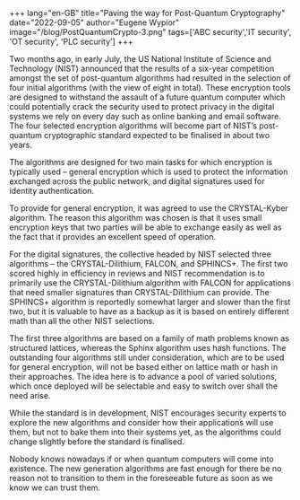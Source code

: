 +++
lang="en-GB"
title="Paving the way for Post-Quantum Cryptography"
date="2022-09-05"
author="Eugene Wypior"
image="/blog/PostQuantumCrypto-3.png"
tags=['ABC security','IT security', 'OT security', 'PLC security']
+++

Two months ago, in early July, the US National Institute of Science and Technology (NIST) announced that the results of a six-year competition amongst the set of post-quantum algorithms had resulted in the selection of four initial algorithms (with the view of eight in total). These encryption tools are designed to withstand the assault of a future quantum computer which could potentially crack the security used to protect privacy in the digital systems we rely on every day such as online banking and email software. The four selected encryption algorithms will become part of NIST’s post-quantum cryptographic standard expected to be finalised in about two years.

The algorithms are designed for two main tasks for which encryption is typically used – general encryption which is used to protect the information exchanged across the public network, and digital signatures used for identity authentication.

To provide for general encryption, it was agreed to use the CRYSTAL-Kyber algorithm. The reason this algorithm was chosen is that it uses small encryption keys that two parties will be able to exchange easily as well as the fact that it provides an excellent speed of operation.

For the digital signatures, the collective headed by NIST selected three algorithms – the CRYSTAL-Dilithium, FALCON, and SPHINCS+. The first two scored highly in efficiency in reviews and NIST recommendation is to primarily use the CRYSTAL-Dilithium algorithm with FALCON for applications that need smaller signatures than CRYSTAL-Dilithium can provide. The SPHINCS+ algorithm is reportedly somewhat larger and slower than the first two, but it is valuable to have as a backup as it is based on entirely different math than all the other NIST selections.

The first three algorithms are based on a family of math problems known as structured lattices, whereas the Sphinx algorithm uses hash functions. The outstanding four algorithms still under consideration, which are to be used for general encryption, will not be based either on lattice math or hash in their approaches. The idea here is to advance a pool of varied solutions, which once deployed will be selectable and easy to switch over shall the need arise.

While the standard is in development, NIST encourages security experts to explore the new algorithms and consider how their applications will use them, but not to bake them into their systems yet, as the algorithms could change slightly before the standard is finalised.

Nobody knows nowadays if or when quantum computers will come into existence. The new generation algorithms are fast enough for there be no reason not to transition to them in the foreseeable future as soon as we know we can trust them.